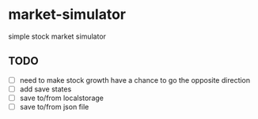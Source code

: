 # market-simulator

simple stock market simulator

## TODO
* [ ] need to make stock growth have a chance to go the opposite direction
* [ ] add save states
* [ ] save to/from localstorage
* [ ] save to/from json file
